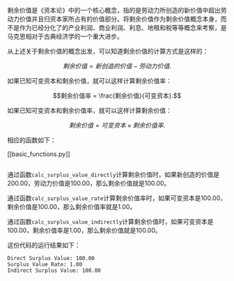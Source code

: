 剩余价值是《资本论》中的一个核心概念，指的是劳动力所创造的新价值中超出劳动力价值并且归资本家所占有的价值部分。将剩余价值作为剩余价值概念本身，而不是作为已经分化了的产业利润、商业利润、利息、地租和税等等概念来考察，是马克思相对于古典经济学的一个重大进步。

从上述关于剩余价值的概念出发，可以知道剩余价值的计算方式是这样的：

$$剩余价值 = 新创造的价值 - 劳动力价值.$$

如果已知可变资本和剩余价值，就可以这样计算剩余价值率：

$$剩余价值率 = \frac{剩余价值}{可变资本}.$$

如果已知可变资本和剩余价值率，就可以这样计算剩余价值：

$$剩余价值 = 可变资本 \times 剩余价值率.$$

相应的函数如下：

[[basic_functions.py]]

```

```

通过函数`calc_surplus_value_directly`计算剩余价值时，如果新创造的价值是200.00，劳动力价值是100.00，那么剩余价值就是100.00。

通过函数`calc_surplus_value_rate`计算剩余价值率时，如果可变资本是100.00，剩余价值是100.00，那么剩余价值率就是1.00。

通过函数`calc_surplus_value_indirectly`计算剩余价值时，如果可变资本是100.00，剩余价值率是1.00，那么剩余价值就是100.00。

这份代码的运行结果如下：

```
Direct Surplus Value: 100.00
Surplus Value Rate: 1.00
Indirect Surplus Value: 100.00
```

